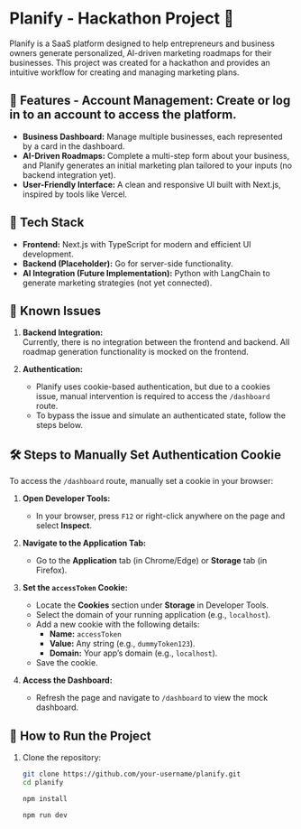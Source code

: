 # Planify - Hackathon Project 🚀

Planify is a SaaS platform designed to help entrepreneurs and business owners generate personalized, AI-driven marketing roadmaps for their businesses. This project was created for a hackathon and provides an intuitive workflow for creating and managing marketing plans.

## 🌟 Features - **Account Management:** Create or log in to an account to access the platform.

- **Business Dashboard:** Manage multiple businesses, each represented by a card in the dashboard.
- **AI-Driven Roadmaps:** Complete a multi-step form about your business, and Planify generates an initial marketing plan tailored to your inputs (no backend integration yet).
- **User-Friendly Interface:** A clean and responsive UI built with Next.js, inspired by tools like Vercel.

## 🔧 Tech Stack

- **Frontend:** Next.js with TypeScript for modern and efficient UI development.
- **Backend (Placeholder):** Go for server-side functionality.
- **AI Integration (Future Implementation):** Python with LangChain to generate marketing strategies (not yet connected).

## 🚧 Known Issues

1. **Backend Integration:**  
   Currently, there is no integration between the frontend and backend. All roadmap generation functionality is mocked on the frontend.

2. **Authentication:**
   - Planify uses cookie-based authentication, but due to a cookies issue, manual intervention is required to access the `/dashboard` route.
   - To bypass the issue and simulate an authenticated state, follow the steps below.

## 🛠️ Steps to Manually Set Authentication Cookie

To access the `/dashboard` route, manually set a cookie in your browser:

1. **Open Developer Tools:**

   - In your browser, press `F12` or right-click anywhere on the page and select **Inspect**.

2. **Navigate to the Application Tab:**

   - Go to the **Application** tab (in Chrome/Edge) or **Storage** tab (in Firefox).

3. **Set the `accessToken` Cookie:**

   - Locate the **Cookies** section under **Storage** in Developer Tools.
   - Select the domain of your running application (e.g., `localhost`).
   - Add a new cookie with the following details:
     - **Name:** `accessToken`
     - **Value:** Any string (e.g., `dummyToken123`).
     - **Domain:** Your app’s domain (e.g., `localhost`).
   - Save the cookie.

4. **Access the Dashboard:**
   - Refresh the page and navigate to `/dashboard` to view the mock dashboard.

## 🎯 How to Run the Project

1. Clone the repository:

   ```bash
   git clone https://github.com/your-username/planify.git
   cd planify
   ```

   ```bash
   npm install
   ```

   ```bash
   npm run dev
   ```

```

```
